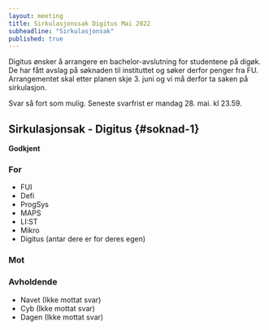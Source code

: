 ```yaml
---
layout: meeting
title: Sirkulasjonssak Digitus Mai 2022
subheadline: "Sirkulasjonsak"
published: true
---
```


Digitus ønsker å arrangere en bachelor-avslutning for studentene på digøk. De har fått avslag på søknaden til instituttet og søker derfor penger fra FU. Arrangementet skal etter planen skje 3. juni og vi må derfor ta saken på sirkulasjon.

Svar så fort som mulig. Seneste svarfrist er mandag 28. mai. kl 23.59.

## Sirkulasjonsak - Digitus {#soknad-1}

**Godkjent**

### For

- FUI
- Defi
- ProgSys
- MAPS
- LI:ST
- Mikro
- Digitus (antar dere er for deres egen)

### Mot

### Avholdende

- Navet (Ikke mottat svar)
- Cyb (Ikke mottat svar)
- Dagen (Ikke mottat svar)
